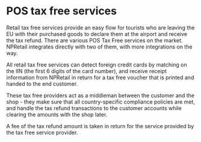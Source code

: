 # POS tax free services

Retail tax free services provide an easy flow for tourists who are leaving the EU with their purchased goods to declare them at the airport and receive the tax refund.
There are various POS Tax Free services on the market. NPRetail integrates directly with two of them, with more integrations on the way.  

All retail tax free services can detect foreign credit cards by matching on the IIN (the first 6 digits of the card number), and receive receipt information from NPRetail in return for a tax free voucher that is printed and handed to the end customer.  

These tax free providers act as a middleman between the customer and the shop - they make sure that all country-specific compliance policies are met, and handle the tax refund transactions to the customer accounts while clearing the amounts with the shop later.

A fee of the tax refund amount is taken in return for the service provided by the tax free service provider.